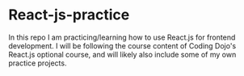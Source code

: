 # React-js-practice
In this repo I am practicing/learning how to use React.js for frontend development. 
I will be following the course content of Coding Dojo's React.js optional course, and will likely also include some of my own practice projects.
